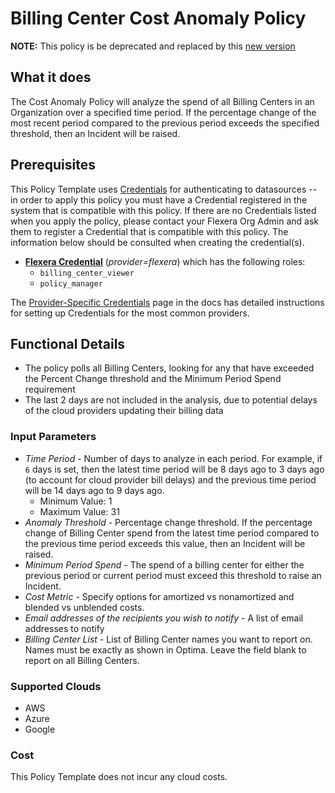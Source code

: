 # Billing Center Cost Anomaly Policy

**NOTE:** This policy is be deprecated and replaced by this [new version](../cloud_cost_anomalies)

## What it does

The Cost Anomaly Policy will analyze the spend of all Billing Centers in an Organization over a specified time period.  If the percentage change of the most recent period compared to the previous period exceeds the specified threshold, then an Incident will be raised.

## Prerequisites

This Policy Template uses [Credentials](https://docs.flexera.com/flexera/EN/Automation/ManagingCredentialsExternal.htm) for authenticating to datasources -- in order to apply this policy you must have a Credential registered in the system that is compatible with this policy. If there are no Credentials listed when you apply the policy, please contact your Flexera Org Admin and ask them to register a Credential that is compatible with this policy. The information below should be consulted when creating the credential(s).

- [**Flexera Credential**](https://docs.flexera.com/flexera/EN/Automation/ProviderCredentials.htm) (*provider=flexera*) which has the following roles:
  - `billing_center_viewer`
  - `policy_manager`

The [Provider-Specific Credentials](https://docs.flexera.com/flexera/EN/Automation/ProviderCredentials.htm) page in the docs has detailed instructions for setting up Credentials for the most common providers.

## Functional Details

- The policy polls all Billing Centers, looking for any that have exceeded the Percent Change threshold and the Minimum Period Spend requirement
- The last 2 days are not included in the analysis, due to potential delays of the cloud providers updating their billing data

### Input Parameters

- *Time Period* - Number of days to analyze in each period. For example, if `6` days is set, then the latest time period will be 8 days ago to 3 days ago (to account for cloud provider bill delays) and the previous time period will be 14 days ago to 9 days ago.
  - Minimum Value: 1
  - Maximum Value: 31
- *Anomaly Threshold* - Percentage change threshold.  If the percentage change of Billing Center spend from the latest time period compared to the previous time period exceeds this value, then an Incident will be raised.
- *Minimum Period Spend* - The spend of a billing center for either the previous period or current period must exceed this threshold to raise an Incident.
- *Cost Metric* - Specify options for amortized vs nonamortized and blended vs unblended costs.
- *Email addresses of the recipients you wish to notify* - A list of email addresses to notify
- *Billing Center List* - List of Billing Center names you want to report on. Names must be exactly as shown in Optima.
  Leave the field blank to report on all Billing Centers.

### Supported Clouds

- AWS
- Azure
- Google

### Cost

This Policy Template does not incur any cloud costs.
